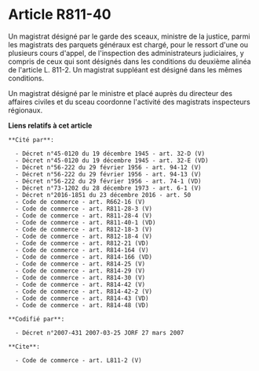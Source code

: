 # Article R811-40

Un magistrat désigné par le garde des sceaux, ministre de la justice, parmi les magistrats des parquets généraux est chargé,
pour le ressort d'une ou plusieurs cours d'appel, de l'inspection des administrateurs judiciaires, y compris de ceux qui sont
désignés dans les conditions du deuxième alinéa de l'article L. 811-2. Un magistrat suppléant est désigné dans les mêmes
conditions. 

Un magistrat désigné par le ministre et placé auprès du directeur des affaires civiles et du sceau coordonne l'activité des
magistrats inspecteurs régionaux.

**Liens relatifs à cet article**

	**Cité par**:

	  - Décret n°45-0120 du 19 décembre 1945 - art. 32-D (V)
	  - Décret n°45-0120 du 19 décembre 1945 - art. 32-E (VD)
	  - Décret n°56-222 du 29 février 1956 - art. 94-12 (V)
	  - Décret n°56-222 du 29 février 1956 - art. 94-13 (V)
	  - Décret n°56-222 du 29 février 1956 - art. 74-1 (VD)
	  - Décret n°73-1202 du 28 décembre 1973 - art. 6-1 (V)
	  - Décret n°2016-1851 du 23 décembre 2016 - art. 50
	  - Code de commerce - art. R662-16 (V)
	  - Code de commerce - art. R811-28-3 (V)
	  - Code de commerce - art. R811-28-4 (V)
	  - Code de commerce - art. R811-40-1 (VD)
	  - Code de commerce - art. R812-18-3 (V)
	  - Code de commerce - art. R812-18-4 (V)
	  - Code de commerce - art. R812-21 (VD)
	  - Code de commerce - art. R814-164 (V)
	  - Code de commerce - art. R814-166 (VD)
	  - Code de commerce - art. R814-25 (V)
	  - Code de commerce - art. R814-29 (V)
	  - Code de commerce - art. R814-30 (V)
	  - Code de commerce - art. R814-42 (V)
	  - Code de commerce - art. R814-42-2 (V)
	  - Code de commerce - art. R814-43 (VD)
	  - Code de commerce - art. R814-48 (VD)

	**Codifié par**:

	  - Décret n°2007-431 2007-03-25 JORF 27 mars 2007

	**Cite**:

	  - Code de commerce - art. L811-2 (V)
